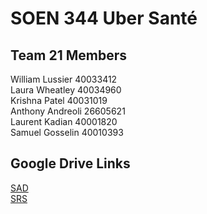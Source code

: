 # SOEN 344 Uber Santé

## Team 21 Members

William Lussier   40033412  
Laura Wheatley		40034960  
Krishna Patel		  40031019  
Anthony Andreoli	26605621  
Laurent Kadian	  40001820  
Samuel Gosselin 	40010393  

## Google Drive Links
[SAD](https://docs.google.com/document/d/edit)  
[SRS](https://docs.google.com/document/d/edit?usp=drive_web&ouid=115345112696425040967)
